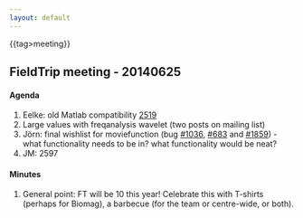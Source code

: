 ```yaml
---
layout: default
---
```


{{tag>meeting}}
## FieldTrip meeting - 20140625


#### Agenda

 1.  Eelke: old Matlab compatibility [2519](http://bugzilla.fieldtriptoolbox.org/show_bug.cgi?id=2519)
 2.  Large values with freqanalysis wavelet (two posts on mailing list)
 3.  Jörn: final wishlist for moviefunction (bug [#1036](http://bugzilla.fieldtriptoolbox.org/show_bug.cgi?id=1036), [#683](http://bugzilla.fieldtriptoolbox.org/show_bug.cgi?id=683) and [#1859](http://bugzilla.fieldtriptoolbox.org/show_bug.cgi?id=1859)) - what functionality needs to be in? what functionality would be neat?
 4.  JM: 2597

#### Minutes

 1.  General point: FT will be 10 this year! Celebrate this with T-shirts (perhaps for Biomag), a barbecue (for the team or centre-wide, or both).

